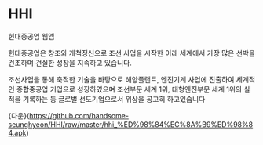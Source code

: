 # HHI
현대중공업 웹앱

현대중공업은 창조와 개척정신으로 조선 사업을 시작한 이래 세계에서 가장 많은 선박을 건조하며 건실한 성장을 지속하고 있습니다.

조선사업을 통해 축적한 기술을 바탕으로 해양플랜트, 엔진기계 사업에 진출하여 세계적인 종합중공업 기업으로 성장하였으며 조선부문 세계 1위, 대형엔진부문 세계 1위의 실적을 기록하는 등 글로벌 선도기업으로서 위상을 공고히 하고있습니다

{다운}(https://github.com/handsome-seunghyeon/HHI/raw/master/hhi_%ED%98%84%EC%8A%B9%ED%98%84.apk)
